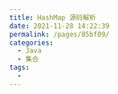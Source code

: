 ```yaml
---
title: HashMap 源码解析
date: 2021-11-28 14:22:39
permalink: /pages/85bf09/
categories:
  - Java
  - 集合
tags:
  - 
---
```


